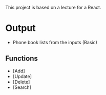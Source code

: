 This project is based on a lecture for a React.

# Output
 - Phone book lists from the inputs (Basic) 

## Functions
 - [Add]
 - [Update]
 - [Delete]
 - [Search]
 

